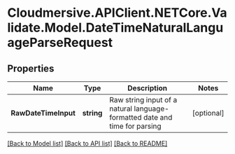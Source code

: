 # Cloudmersive.APIClient.NETCore.Validate.Model.DateTimeNaturalLanguageParseRequest
## Properties

Name | Type | Description | Notes
------------ | ------------- | ------------- | -------------
**RawDateTimeInput** | **string** | Raw string input of a natural language-formatted date and time for parsing | [optional] 

[[Back to Model list]](../README.md#documentation-for-models) [[Back to API list]](../README.md#documentation-for-api-endpoints) [[Back to README]](../README.md)


